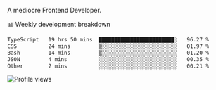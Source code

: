 A mediocre Frontend Developer.

📊 Weekly development breakdown
<!--START_SECTION:waka-->

```txt
TypeScript   19 hrs 50 mins  ████████████████████████░   96.27 %
CSS          24 mins         ▒░░░░░░░░░░░░░░░░░░░░░░░░   01.97 %
Bash         14 mins         ▒░░░░░░░░░░░░░░░░░░░░░░░░   01.20 %
JSON         4 mins          ░░░░░░░░░░░░░░░░░░░░░░░░░   00.35 %
Other        2 mins          ░░░░░░░░░░░░░░░░░░░░░░░░░   00.21 %
```

<!--END_SECTION:waka-->

<img src="https://gpvc.arturio.dev/iqbalfasri" alt="Profile views"/>
